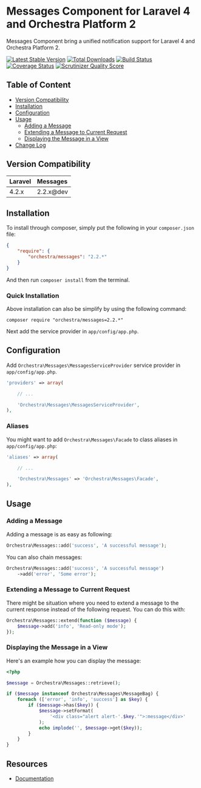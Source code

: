 Messages Component for Laravel 4 and Orchestra Platform 2
==============

Messages Component bring a unified notification support for Laravel 4 and Orchestra Platform 2.

[![Latest Stable Version](https://poser.pugx.org/orchestra/messages/v/stable.png)](https://packagist.org/packages/orchestra/messages)
[![Total Downloads](https://poser.pugx.org/orchestra/messages/downloads.png)](https://packagist.org/packages/orchestra/messages)
[![Build Status](https://travis-ci.org/orchestral/messages.svg?branch=2.2)](https://travis-ci.org/orchestral/messages)
[![Coverage Status](https://coveralls.io/repos/orchestral/messages/badge.png?branch=2.2)](https://coveralls.io/r/orchestral/messages?branch=2.2)
[![Scrutinizer Quality Score](https://scrutinizer-ci.com/g/orchestral/messages/badges/quality-score.png?b=2.2)](https://scrutinizer-ci.com/g/orchestral/messages/)

## Table of Content

* [Version Compatibility](#version-compatibility)
* [Installation](#installation)
* [Configuration](#configuration)
* [Usage](#usage)
  - [Adding a Message](#adding-a-message)
  - [Extending a Message to Current Request](#extending-a-message-to-current-request)
  - [Displaying the Message in a View](#displaying-the-message-in-a-view)
* [Change Log](http://orchestraplatform.com/docs/latest/components/messages/changes#v2-2)

## Version Compatibility

Laravel    | Messages
:----------|:----------
 4.2.x     | 2.2.x@dev

## Installation

To install through composer, simply put the following in your `composer.json` file:

```json
{
    "require": {
        "orchestra/messages": "2.2.*"
    }
}
```

And then run `composer install` from the terminal.

### Quick Installation

Above installation can also be simplify by using the following command:

    composer require "orchestra/messages=2.2.*"

Next add the service provider in `app/config/app.php`.

## Configuration

Add `Orchestra\Messages\MessagesServiceProvider` service provider in `app/config/app.php`.

```php
'providers' => array(

    // ...

    'Orchestra\Messages\MessagesServiceProvider',
),
```

### Aliases

You might want to add `Orchestra\Messages\Facade` to class aliases in `app/config/app.php`:

```php
'aliases' => array(

    // ...

    'Orchestra\Messages' => 'Orchestra\Messages\Facade',
),
```

## Usage

### Adding a Message

Adding a message is as easy as following:

```php
Orchestra\Messages::add('success', 'A successful message');
```

You can also chain messages:

```php
Orchestra\Messages::add('success', 'A successful message')
    ->add('error', 'Some error');
```

### Extending a Message to Current Request

There might be situation where you need to extend a message to the current response instead of the following request. You can do this with:

```php
Orchestra\Messages::extend(function ($message) {
    $message->add('info', 'Read-only mode');
});
```

### Displaying the Message in a View

Here's an example how you can display the message:

```php
<?php

$message = Orchestra\Messages::retrieve();

if ($message instanceof Orchestra\Messages\MessageBag) {
    foreach (['error', 'info', 'success'] as $key) {
        if ($message->has($key)) {
            $message->setFormat(
                '<div class="alert alert-'.$key.'">:message</div>'
            );
            echo implode('', $message->get($key));
        }
    }
}
```

## Resources

* [Documentation](http://orchestraplatform.com/docs/latest/components/messages)
